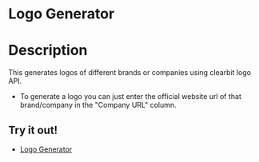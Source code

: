 # Logo Generator

# Description
This generates logos of different brands or companies using clearbit logo API. <br>

- To generate a logo you can just enter the official website url of that brand/company in the "Company URL" column.


## Try it out!
- [Logo Generator](https://generate-logos.netlify.app/)<br>
